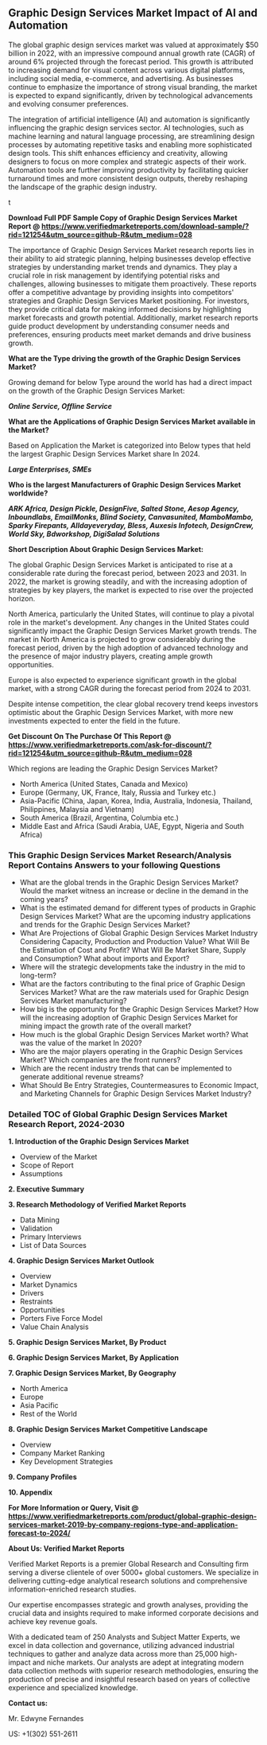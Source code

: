 <h2>Graphic Design Services Market Impact of AI and Automation</h2><p>The global graphic design services market was valued at approximately $50 billion in 2022, with an impressive compound annual growth rate (CAGR) of around 6% projected through the forecast period. This growth is attributed to increasing demand for visual content across various digital platforms, including social media, e-commerce, and advertising. As businesses continue to emphasize the importance of strong visual branding, the market is expected to expand significantly, driven by technological advancements and evolving consumer preferences.</p><p>The integration of artificial intelligence (AI) and automation is significantly influencing the graphic design services sector. AI technologies, such as machine learning and natural language processing, are streamlining design processes by automating repetitive tasks and enabling more sophisticated design tools. This shift enhances efficiency and creativity, allowing designers to focus on more complex and strategic aspects of their work. Automation tools are further improving productivity by facilitating quicker turnaround times and more consistent design outputs, thereby reshaping the landscape of the graphic design industry.</p>t</p><p id="" class=""><strong>Download Full PDF Sample Copy of Graphic Design Services Market Report @ <a href="https://www.verifiedmarketreports.com/download-sample/?rid=121254&utm_source=github-R&utm_medium=028" target="_blank">https://www.verifiedmarketreports.com/download-sample/?rid=121254&utm_source=github-R&utm_medium=028</a></strong></p><p>The importance of&nbsp;Graphic Design Services Market research reports lies in their ability to aid strategic planning, helping businesses develop effective strategies by understanding market trends and dynamics. They play a crucial role in risk management by identifying potential risks and challenges, allowing businesses to mitigate them proactively. These reports offer a competitive advantage by providing insights into competitors' strategies and Graphic Design Services Market positioning. For investors, they provide critical data for making informed decisions by highlighting market forecasts and growth potential. Additionally, market research reports guide product development by understanding consumer needs and preferences, ensuring products meet market demands and drive business growth.</p><p><strong>What are the&nbsp;Type driving the growth of the Graphic Design Services Market?</strong></p><p id="" class="">Growing demand for below Type around the world has had a direct impact on the growth of the Graphic Design Services Market:</p><em><strong>Online Service, Offline Service</strong></em></p><strong>What are the&nbsp;Applications&nbsp;of Graphic Design Services Market available in the Market?</strong></p><p id="" class="">Based on Application the Market is categorized into Below types that held the largest Graphic Design Services Market share In 2024.</p><em><strong>Large Enterprises, SMEs</strong></em></p><strong>Who is the largest Manufacturers of Graphic Design Services Market worldwide?</strong></p><p><em><strong>ARK Africa, Design Pickle, DesignFive, Salted Stone, Aesop Agency, Inboundlabs, EmailMonks, Blind Society, Canvasunited, MamboMambo, Sparky Firepants, Alldayeveryday, Bless, Auxesis Infotech, DesignCrew, World Sky, Bdworkshop, DigiSalad Solutions</strong></em></p><p id="" class=""><strong>Short Description About Graphic Design Services Market:</strong></p><p>The global Graphic Design Services Market is anticipated to rise at a considerable rate during the forecast period, between 2023 and 2031. In 2022, the market is growing steadily, and with the increasing adoption of strategies by key players, the market is expected to rise over the projected horizon.</p><p>North America, particularly the United States, will continue to play a pivotal role in the market's development. Any changes in the United States could significantly impact the Graphic Design Services Market growth trends. The market in North America is projected to grow considerably during the forecast period, driven by the high adoption of advanced technology and the presence of major industry players, creating ample growth opportunities.</p><p>Europe is also expected to experience significant growth in the global market, with a strong CAGR during the forecast period from 2024 to 2031.</p><p>Despite intense competition, the clear global recovery trend keeps investors optimistic about the Graphic Design Services Market, with more new investments expected to enter the field in the future.</p><p id="" class=""><strong>Get Discount On The Purchase Of This Report @ <a href="https://www.verifiedmarketreports.com/ask-for-discount/?rid=121254&utm_source=github-R&utm_medium=028" target="_blank">https://www.verifiedmarketreports.com/ask-for-discount/?rid=121254&utm_source=github-R&utm_medium=028</a></strong></p>Which regions are leading the Graphic Design Services Market?</p><ul><li>North America (United States, Canada and Mexico)</li><li>Europe (Germany, UK, France, Italy, Russia and Turkey etc.)</li><li>Asia-Pacific (China, Japan, Korea, India, Australia, Indonesia, Thailand, Philippines, Malaysia and Vietnam)</li><li>South America (Brazil, Argentina, Columbia etc.)</li><li>Middle East and Africa (Saudi Arabia, UAE, Egypt, Nigeria and South Africa)</li></ul><h3 id="" class="">This Graphic Design Services Market Research/Analysis Report Contains Answers to your following Questions</h3><ul><li>What are the global trends in the Graphic Design Services Market? Would the market witness an increase or decline in the demand in the coming years?</li><li>What is the estimated demand for different types of products in Graphic Design Services Market? What are the upcoming industry applications and trends for the Graphic Design Services Market?</li><li>What Are Projections of Global Graphic Design Services Market Industry Considering Capacity, Production and Production Value? What Will Be the Estimation of Cost and Profit? What Will Be Market Share, Supply and Consumption? What about imports and Export?</li><li>Where will the strategic developments take the industry in the mid to long-term?</li><li>What are the factors contributing to the final price of Graphic Design Services Market? What are the raw materials used for Graphic Design Services Market manufacturing?</li><li>How big is the opportunity for the Graphic Design Services Market? How will the increasing adoption of Graphic Design Services Market for mining impact the growth rate of the overall market?</li><li>How much is the global Graphic Design Services Market worth? What was the value of the market In 2020?</li><li>Who are the major players operating in the Graphic Design Services Market? Which companies are the front runners?</li><li>Which are the recent industry trends that can be implemented to generate additional revenue streams?</li><li>What Should Be Entry Strategies, Countermeasures to Economic Impact, and Marketing Channels for Graphic Design Services Market Industry?</li></ul><h3 id="" class="">Detailed TOC of Global Graphic Design Services Market Research Report, 2024-2030</h3><p id="" class=""><strong>1. Introduction of the Graphic Design Services Market</strong></p><ul><li>Overview of the Market</li><li>Scope of Report</li><li>Assumptions</li></ul><p id="" class=""><strong>2. Executive Summary</strong></p><p id="" class=""><strong>3. Research Methodology of Verified Market Reports</strong></p><ul><li>Data Mining</li><li>Validation</li><li>Primary Interviews</li><li>List of Data Sources</li></ul><p id="" class=""><strong>4. Graphic Design Services Market Outlook</strong></p><ul><li>Overview</li><li>Market Dynamics</li><li>Drivers</li><li>Restraints</li><li>Opportunities</li><li>Porters Five Force Model</li><li>Value Chain Analysis</li></ul><p id="" class=""><strong>5. Graphic Design Services Market, By Product</strong></p><p id="" class=""><strong>6. Graphic Design Services Market, By Application</strong></p><p id="" class=""><strong>7. Graphic Design Services Market, By Geography</strong></p><ul><li>North America</li><li>Europe</li><li>Asia Pacific</li><li>Rest of the World</li></ul><p id="" class=""><strong>8. Graphic Design Services Market Competitive Landscape</strong></p><ul><li>Overview</li><li>Company Market Ranking</li><li>Key Development Strategies</li></ul><p id="" class=""><strong>9. Company Profiles</strong></p><p id="" class=""><strong>10. Appendix</strong></p><p id="" class=""><strong>For More Information or Query, Visit @ <a href="https://www.verifiedmarketreports.com/product/global-graphic-design-services-market-2019-by-company-regions-type-and-application-forecast-to-2024/" target="_blank">https://www.verifiedmarketreports.com/product/global-graphic-design-services-market-2019-by-company-regions-type-and-application-forecast-to-2024/</a></strong></p><p id="" class=""><strong>About Us: Verified Market Reports</strong></p><p id="" class="">Verified Market Reports is a premier Global Research and Consulting firm serving a diverse clientele of over 5000+ global customers. We specialize in delivering cutting-edge analytical research solutions and comprehensive information-enriched research studies.</p><p id="" class="">Our expertise encompasses strategic and growth analyses, providing the crucial data and insights required to make informed corporate decisions and achieve key revenue goals.</p><p id="" class="">With a dedicated team of 250 Analysts and Subject Matter Experts, we excel in data collection and governance, utilizing advanced industrial techniques to gather and analyze data across more than 25,000 high-impact and niche markets. Our analysts are adept at integrating modern data collection methods with superior research methodologies, ensuring the production of precise and insightful research based on years of collective experience and specialized knowledge.</p><p id="" class=""><strong>Contact us:</strong></p><p id="" class="">Mr. Edwyne Fernandes</p><p id="" class="">US: +1(302) 551-2611</p>